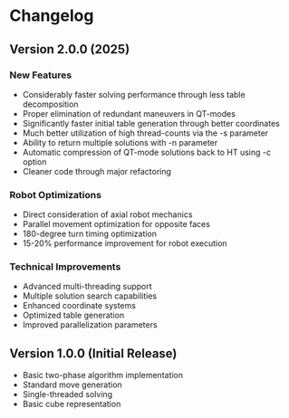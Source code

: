 # Changelog

## Version 2.0.0 (2025)

### New Features
- Considerably faster solving performance through less table decomposition
- Proper elimination of redundant maneuvers in QT-modes
- Significantly faster initial table generation through better coordinates
- Much better utilization of high thread-counts via the -s parameter
- Ability to return multiple solutions with -n parameter
- Automatic compression of QT-mode solutions back to HT using -c option
- Cleaner code through major refactoring

### Robot Optimizations
- Direct consideration of axial robot mechanics
- Parallel movement optimization for opposite faces
- 180-degree turn timing optimization
- 15-20% performance improvement for robot execution

### Technical Improvements
- Advanced multi-threading support
- Multiple solution search capabilities
- Enhanced coordinate systems
- Optimized table generation
- Improved parallelization parameters

## Version 1.0.0 (Initial Release)
- Basic two-phase algorithm implementation
- Standard move generation
- Single-threaded solving
- Basic cube representation
